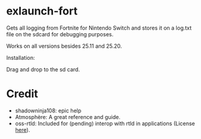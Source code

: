 # exlaunch-fort
Gets all logging from Fortnite for Nintendo Switch and stores it on a log.txt file on the sdcard for debugging purposes.

Works on all versions besides 25.11 and 25.20.

Installation:

Drag and drop to the sd card.

# Credit
- shadowninja108: epic help
- Atmosphère: A great reference and guide.
- oss-rtld: Included for (pending) interop with rtld in applications (License [here](https://github.com/shadowninja108/exlaunch/blob/main/source/lib/reloc/rtld/LICENSE.txt)).
